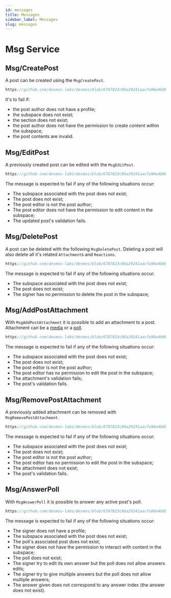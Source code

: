 ```yaml
---
id: messages
title: Messages
sidebar_label: Messages
slug: messages
---
```


# Msg Service

## Msg/CreatePost
A post can be created using the `MsgCreatePost`.

```js reference
https://github.com/desmos-labs/desmos/blob/6787823c96a29241aacfa96e4b0b21f782d059cd/proto/desmos/posts/v1/msgs.proto#L37-L68
```

It's to fail if:
* the post author does not have a profile;
* the subspace does not exist;
* the section does not exist;
* the post author does not have the permission to create content within the subspace;
* the post contents are invalid.

## Msg/EditPost
A previously created post can be edited with the `MsgEditPost`.

```js reference
https://github.com/desmos-labs/desmos/blob/6787823c96a29241aacfa96e4b0b21f782d059cd/proto/desmos/posts/v1/msgs.proto#L80-L98
```
The message is expected to fail if any of the following situations occur:
* The subspace associated with the post does not exist;
* The post does not exist;
* The post editor is not the post author;
* The post editor does not have the permission to edit content in the subspace;
* The updated post's validation fails.

## Msg/DeletePost
A post can be deleted with the following `MsgDeletePost`. Deleting a post will also delete all it's related `Attachment`s 
and `Reactions`.

```js reference
https://github.com/desmos-labs/desmos/blob/6787823c96a29241aacfa96e4b0b21f782d059cd/proto/desmos/posts/v1/msgs.proto#L108-L117
```

The message is expected to fail if any of the following situations occur:
* The subspace associated with the post does not exist;
* The post does not exist;
* The signer has no permission to delete the post in the subspace;

## Msg/AddPostAttachment
With `MsgAddPostAttachment` it is possible to add an attachment to a post. Attachment can be a [media](02-concepts.md#media)
or a [poll](02-concepts.md#poll).

```js reference
https://github.com/desmos-labs/desmos/blob/6787823c96a29241aacfa96e4b0b21f782d059cd/proto/desmos/posts/v1/msgs.proto#L124-L137
```

The message is expected to fail if any of the following situations occur:
* The subspace associated with the post does not exist;
* The post does not exist;
* The post editor is not the post author;
* The post editor has no permission to edit the post in the subspace;
* The attachment's validation fails;
* The post's validation fails.

## Msg/RemovePostAttachment
A previously added attachment can be removed with `MsgRemovePostAttachment`.

```js reference
https://github.com/desmos-labs/desmos/blob/6787823c96a29241aacfa96e4b0b21f782d059cd/proto/desmos/posts/v1/msgs.proto#L151-L163
```

The message is expected to fail if any of the following situations occur:
* The subspace associated with the post does not exist;
* The post does not exist;
* The post editor is not the post author;
* The post editor has no permission to edit the post in the subspace;
* The attachment does not exist;
* The post's validation fails.

## Msg/AnswerPoll
With `MsgAnswerPoll` it is possible to answer any active post's poll.

```js reference 
https://github.com/desmos-labs/desmos/blob/6787823c96a29241aacfa96e4b0b21f782d059cd/proto/desmos/posts/v1/msgs.proto#L174-L189
```

The message is expected to fail if any of the following situations occur:
* The signer does not have a profile;
* The subspace associated with the post does not exist;
* The poll's associated post does not exist;
* The signer does not have the permission to interact with content in the subspace;
* The poll does not exist;
* The signer try to edit its own answer but the poll does not allow answers edits;
* The signer try to give multiple answers but the poll does not allow multiple answers;
* The answer given does not correspond to any answer index (the answer does not exist).